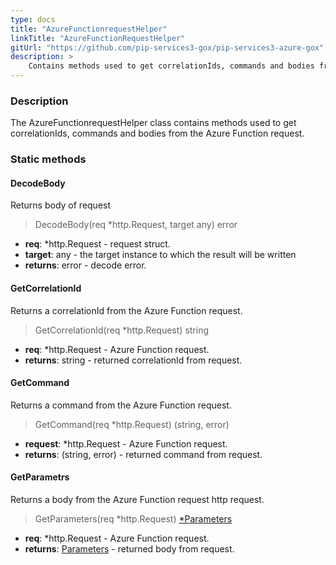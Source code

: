 ```yaml
---
type: docs
title: "AzureFunctionrequestHelper"
linkTitle: "AzureFunctionRequestHelper"
gitUrl: "https://github.com/pip-services3-gox/pip-services3-azure-gox"
description: >
    Contains methods used to get correlationIds, commands and bodies from the Azure Function request.
---
```


### Description

The AzureFunctionrequestHelper class contains methods used to get correlationIds, commands and bodies from the Azure Function request.


### Static methods

#### DecodeBody
Returns body of request

> DecodeBody(req *http.Request, target any) error

- **req**: *http.Request - request struct.
- **target**: any - the target instance to which the result will be written
- **returns**: error - decode error.

#### GetCorrelationId
Returns a correlationId from the Azure Function request.

> GetCorrelationId(req *http.Request) string

- **req**: *http.Request - Azure Function request.
- **returns**: string - returned correlationId from request.

#### GetCommand
Returns a command from the Azure Function request.

> GetCommand(req *http.Request) (string, error)

- **request**: *http.Request - Azure Function request.
- **returns**: (string, error) - returned command from request.

#### GetParametrs
Returns a body from the Azure Function request http request.

> GetParameters(req *http.Request) [*Parameters](../../../commons/run/parameters)

- **req**: *http.Request - Azure Function request.
- **returns**: [Parameters](../../../commons/run/parameters) - returned body from request.
